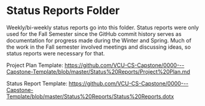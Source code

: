# Status Reports Folder
Weekly/bi-weekly status reports go into this folder. Status reports were only used for the Fall Semester since the GitHub commit history serves as documentation for progress made during the Winter and Spring. Much of the work in the Fall semester involved meetings and discussing ideas, so status reports were necessary for that.

Project Plan Template: https://github.com/VCU-CS-Capstone/0000---Capstone-Template/blob/master/Status%20Reports/Project%20Plan.md

Status Report Template: https://github.com/VCU-CS-Capstone/0000---Capstone-Template/blob/master/Status%20Reports/Status%20Reports.dotx
